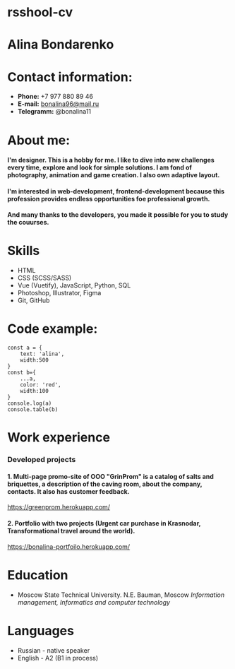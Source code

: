 # rsshool-cv
# Alina Bondarenko
# Contact information:
 * **Phone:** +7 977 880 89 46
 * **E-mail:** bonalina96@mail.ru
 * **Telegramm:** @bonalina11
# About me:
#### I'm designer. This is a hobby for me. I like to dive into new challenges every time, explore and look for simple solutions. I am fond of photography, animation and game creation. I also own adaptive layout.
#### I'm interested in web-development, frontend-development because this profession provides endless opportunities foe professional growth.
#### And many thanks to the developers, you made it possible for you to study the couurses.
# Skills
* HTML
 * CSS (SCSS/SASS)
 * Vue (Vuetify), JavaScript, Python, SQL
 * Photoshop, Illustrator, Figma
 * Git, GitHub
# Code example:
```
const a = {
    text: 'alina',
    width:500
}
const b={
    ...a,
    color: 'red',
    width:100
}
console.log(a)
console.table(b)
```
# Work experience
### Developed projects
#### 1. Multi-page promo-site of OOO "GrinProm" is a catalog of salts and briquettes, a description of the caving room, about the company, contacts. It also has customer feedback.
https://greenprom.herokuapp.com/
#### 2. Portfolio with two projects (Urgent car purchase in Krasnodar, Transformational travel around the world).
https://bonalina-portfoilo.herokuapp.com/
# Education
 * Moscow State Technical University. N.E. Bauman, Moscow 
 *Information management, Informatics and computer technology*
# Languages
 * Russian - native speaker
 * English - A2 (B1 in process)

